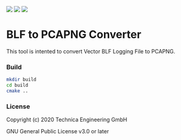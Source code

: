 [![](https://img.shields.io/badge/download-nightly-green)](https://nightly.link/Technica-Engineering/Technica.Traces.Blf.Converter/workflows/cmake/master)
![](https://img.shields.io/github/workflow/status/Technica-Engineering/Technica.Traces.Blf.Converter/CMake)
![](https://img.shields.io/github/license/Technica-Engineering/Technica.Traces.Blf.Converter)

# BLF to PCAPNG Converter

This tool is intented to convert Vector BLF Logging File to PCAPNG.

### Build

```sh
mkdir build
cd build
cmake ..
```

### License

Copyright (c) 2020 Technica Engineering GmbH

GNU General Public License v3.0 or later
